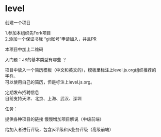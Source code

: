 # level
创建一个项目

1.参加本组织先Fork项目  
2.添加一个保证书我 “git账号”申请加入，并且PR

本项目中加上二维码 

入门题：JS的基本类型有哪些 ？


项目中放入一个简历模板（中文和英文的），模板里标注上level.js.org组织推荐的字样。  
可以使用自己的简历，但是标注上level.js.org。 

定期发布招聘信息  
目前支持天津、北京、上海、武汉、深圳

任务：

提供各种项目的链接 
慢慢增加项目解说（中级前端）

给加入者进行评级，包含js评级和js业务评级（高级前端）
